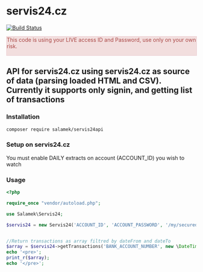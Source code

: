 # servis24.cz

[![Build Status](https://travis-ci.org/Salamek/servis24.cz.svg?branch=master)](https://travis-ci.org/Salamek/servis24.cz)

<div style="width:100%; height:50px; background:#f2dede; border: 1px solid #ebccd1; color:#a94442;">
  This code is using your LIVE access ID and Password, use only on your own risk.
</div>

## API for servis24.cz using servis24.cz as source of data (parsing loaded HTML and CSV). Currently it supports only signin, and getting list of transactions


### Installation

```bash
composer require salamek/servis24api

```

### Setup on servis24.cz

You must enable DAILY extracts on account (ACCOUNT_ID) you wish to watch

### Usage

```php
<?php

require_once "vendor/autoload.php";

use Salamek\Servis24;

$servis24 = new Servis24('ACCOUNT_ID', 'ACCOUNT_PASSWORD', '/my/secured/storage');


//Return transactions as array filtred by dateFrom and dateTo
$array = $servis24->getTransactions('BANK_ACCOUNT_NUMBER', new \DateTime('2016-01-20'), new \DateTime());
echo '<pre>';
print_r($array);
echo '</pre>';

```
